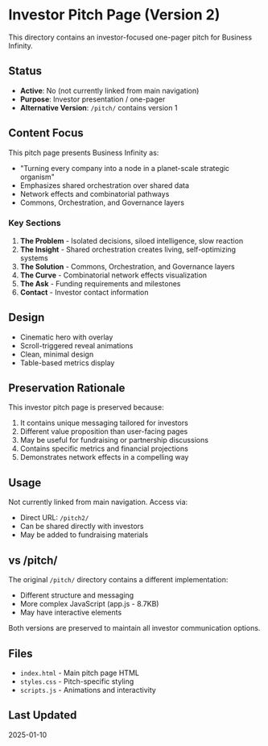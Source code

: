 # Investor Pitch Page (Version 2)

This directory contains an investor-focused one-pager pitch for Business Infinity.

## Status
- **Active**: No (not currently linked from main navigation)
- **Purpose**: Investor presentation / one-pager
- **Alternative Version**: `/pitch/` contains version 1

## Content Focus

This pitch page presents Business Infinity as:
- "Turning every company into a node in a planet-scale strategic organism"
- Emphasizes shared orchestration over shared data
- Network effects and combinatorial pathways
- Commons, Orchestration, and Governance layers

### Key Sections
1. **The Problem** - Isolated decisions, siloed intelligence, slow reaction
2. **The Insight** - Shared orchestration creates living, self-optimizing systems
3. **The Solution** - Commons, Orchestration, and Governance layers
4. **The Curve** - Combinatorial network effects visualization
5. **The Ask** - Funding requirements and milestones
6. **Contact** - Investor contact information

## Design
- Cinematic hero with overlay
- Scroll-triggered reveal animations
- Clean, minimal design
- Table-based metrics display

## Preservation Rationale

This investor pitch page is preserved because:
1. It contains unique messaging tailored for investors
2. Different value proposition than user-facing pages
3. May be useful for fundraising or partnership discussions
4. Contains specific metrics and financial projections
5. Demonstrates network effects in a compelling way

## Usage

Not currently linked from main navigation. Access via:
- Direct URL: `/pitch2/`
- Can be shared directly with investors
- May be added to fundraising materials

## vs /pitch/

The original `/pitch/` directory contains a different implementation:
- Different structure and messaging
- More complex JavaScript (app.js - 8.7KB)
- May have interactive elements

Both versions are preserved to maintain all investor communication options.

## Files

- `index.html` - Main pitch page HTML
- `styles.css` - Pitch-specific styling
- `scripts.js` - Animations and interactivity

## Last Updated
2025-01-10
